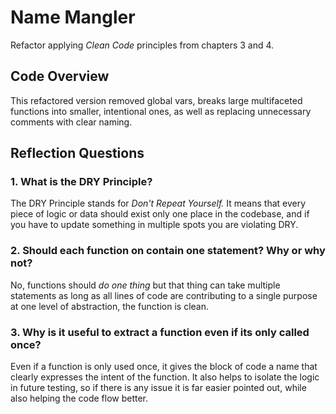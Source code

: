 # Name Mangler
Refactor applying *Clean Code* principles from chapters 3 and 4.

## Code Overview
This refactored version removed global vars, breaks large multifaceted functions into smaller, intentional ones, as well as replacing unnecessary comments with clear naming.

## Reflection Questions

### **1. What is the DRY Principle?**
The DRY Principle stands for *Don't Repeat Yourself.*
It means that every piece of logic or data should exist only one place in the codebase, and if you have to update something in multiple spots you are violating DRY.

### **2. Should each function on contain one statement? Why or why not?**
No, functions should *do one thing* but that thing can take multiple statements as long as all lines of code are contributing to a single purpose at one level of abstraction, the function is clean. 

### **3. Why is it useful to extract a function even if its only called once?**
Even if a function is only used once, it gives the block of code a name that clearly expresses the intent of the function. It also helps to isolate the logic in future testing, so if there is any issue it is far easier pointed out, while also helping the code flow better.